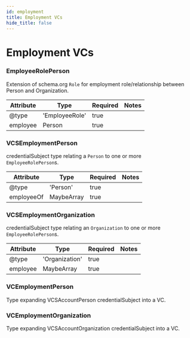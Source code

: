 ```yaml
---
id: employment
title: Employment VCs
hide_title: false
---
```


# Employment VCs

### EmployeeRolePerson

Extension of schema.org `Role` for employment role/relationship between Person and Organization.

| Attribute | Type | Required | Notes |
| ---       | ---   | ---       | --- |
| @type |  'EmployeeRole' | true |  |
| employee |  Person | true |  |

### VCSEmploymentPerson

credentialSubject type relating a `Person` to one or more `EmployeeRolePerson`s.  

| Attribute | Type | Required | Notes |
| ---       | ---   | ---       | --- |
| @type |  'Person' | true |  |
| employeeOf |  MaybeArray<EmployeeRoleOrganization> | true |  |

### VCSEmploymentOrganization

credentialSubject type relating an `Organization` to one or more `EmployeeRolePerson`s.  

| Attribute | Type | Required | Notes |
| ---       | ---   | ---       | --- |
| @type |  'Organization' | true |  |
| employee |  MaybeArray<EmployeeRolePerson> | true |  |

### VCEmploymentPerson

Type expanding VCSAccountPerson credentialSubject into a VC.

### VCEmploymentOrganization

Type expanding VCSAccountOrganization credentialSubject into a VC.
